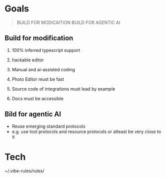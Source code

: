 # Goals

> BUILD FOR MODICAITION
> BUILD FOR AGENTIC AI 


## Build for modification 
1. 100% inferred typescript support
2. hackable editor
3. Manual and ai-assisted coding



1. Photo Editor must be fast
2. Source code of integrations must lead by example
3. Docs must be accessible



## Bild for agentic AI
- Reuse emerging standard protocols 
- e.g. use tool protocols and resource protocols or atleast be very close to it



# Tech

~/.vibe-rules/rules/
